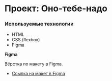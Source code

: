 # Проект: Оно-тебе-надо
### Используемые технологии
* HTML
* CSS (flexbox)
* Figma





**Figma**

Вёрстка по макету в Figma.

* [Ссылка на макет в Figma](https://www.figma.com/file/uPkVZc67u6R47KI4xTMYZp/%D0%9E%D0%BD%D0%BE-%D1%82%D0%B5%D0%B1%D0%B5-%D0%BD%D0%B0%D0%B4%D0%BE-2?type=design&node-id=4-2&mode=design&t=SUiGoNgyPsvpMaa2-0)

